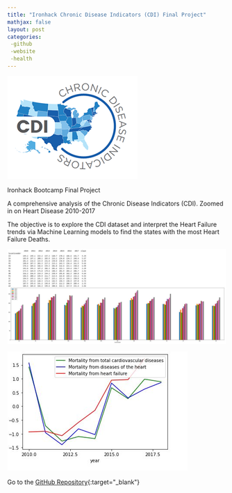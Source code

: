 ```yaml
---
title: "Ironhack Chronic Disease Indicators (CDI) Final Project"
mathjax: false
layout: post
categories: 
 -github
 -website
 -health
---
```


![CDI Indicators](https://github.com/edbe777/Completed-Labs/blob/main/Week_8/Day_5/images/cdi-logo.png)

Ironhack Bootcamp Final Project

A comprehensive analysis of the Chronic Disease Indicators (CDI). Zoomed in on Heart Disease 2010-2017

The objective is to explore the CDI dataset and interpret the Heart Failure trends via Machine Learning models to find the states with the most Heart Failure Deaths.
 
![Heart Top States](https://github.com/edbe777/Completed-Labs/raw/main/Week_8/Day_5/images/heart%20top%20states.JPG)

![Normalized](https://github.com/edbe777/Completed-Labs/raw/main/Week_8/Day_5/images/normalized%20cardio%20disease%20over%20years.JPG)

Go to the [GitHub Repository](https://github.com/edbe777/Completed-Labs/blob/main/Week_8/Day_5/final%20project.ipynb){:target="_blank"}

